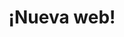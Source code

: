 ---
type: news
title: ¡Nueva web!
description: Estrenamos nueva web
picture: https://media.giphy.com/media/7rj2ZgttvgomY/giphy.gif
---